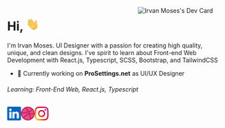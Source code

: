 <a href="https://app.daily.dev/irvan_moses"><img align='right' src="https://api.daily.dev/devcards/c3a197328ace48ada3e0fdfba2812941.png?r=kgc" width="200" alt="Irvan Moses's Dev Card"/></a>

# Hi, <img src="https://raw.githubusercontent.com/irvanmoses/irvanmoses/main/wave.gif" width="30px" height="30px" />

<!--
**irvanmoses/irvanmoses** is a ✨ _special_ ✨ repository because its `README.md` (this file) appears on your GitHub profile. -->

I'm Irvan Moses. UI Designer with a passion for creating high quality, unique, and clean designs. I've spirit to learn about Front-end Web Development with React.js, Typescript, SCSS, Bootstrap, and TailwindCSS

- 💼 Currently working on **ProSettings.net** as UI/UX Designer

###### Learning: Front-End Web, React.js, Typescript


<a href="https://www.linkedin.com/in/irvan-moses-2784771b0">
    <img height="32" align="left" alt="LinkedIn" src="icons/linkedin.png" />
</a>

<a href="https://dribbble.com/cszach">
    <img height="32" align="left" alt="Dribbble" src="icons/dribbble.png" />
</a>

<a href="https://www.instagram.com/irvan_moses">
    <img height="32" align="left" alt="Instagram" src="icons/instagram.png" />
</a>
